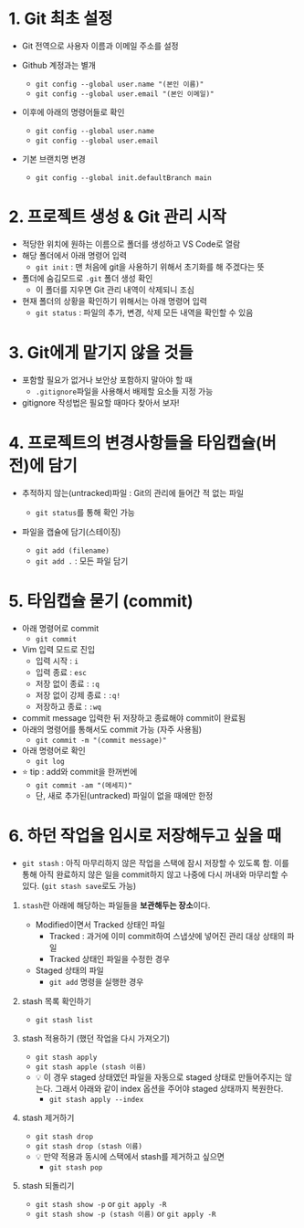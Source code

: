 # 1.  Git 최초 설정
- Git 전역으로 사용자 이름과 이메일 주소를 설정
- Github 계정과는 별개
    - `git config --global user.name "(본인 이름)"`
    - `git config --global user.email "(본인 이메일)"`
- 이후에 아래의 명령어들로 확인
    - `git config --global user.name`
    - `git config --global user.email`

- 기본 브랜치명 변경
    - `git config --global init.defaultBranch main`

# 2. 프로젝트 생성 & Git 관리 시작
- 적당한 위치에 원하는 이름으로 폴더를 생성하고 VS Code로 열람
- 해당 폴더에서 아래 명령어 입력
    - `git init` : 맨 처음에 git을 사용하기 위해서 초기화를 해 주겠다는 뜻
- 폴더에 숨김모드로 `.git` 폴더 생성 확인
    - 이 폴더를 지우면 Git 관리 내역이 삭제되니 조심
- 현재 폴더의 상황을 확인하기 위해서는 아래 명령어 입력
    - `git status` : 파일의 추가, 변경, 삭제 모든 내역을 확인할 수 있음

# 3. Git에게 맡기지 않을 것들
- 포함할 필요가 없거나 보안상 포함하지 말아야 할 때
    - `.gitignore`파일을 사용해서 배제할 요소들 지정 가능
- gitignore 작성법은 필요할 때마다 찾아서 보자!

# 4. 프로젝트의 변경사항들을 타임캡슐(버전)에 담기
- 추적하지 않는(untracked)파일 : Git의 관리에 들어간 적 없는 파일
    - `git status`를 통해 확인 가능
        
- 파일을 캡슐에 담기(스테이징)
    - `git add (filename)`
    - `git add .` : 모든 파일 담기

# 5. 타임캡슐 묻기 (commit)
- 아래 명령어로 commit
    - `git commit`
- Vim 입력 모드로 진입
    - 입력 시작 : `i`
    - 입력 종료 : `esc`
    - 저장 없이 종료 : `:q`
    - 저장 없이 강제 종료 : `:q!`
    - 저장하고 종료 : `:wq`
- commit message 입력한 뒤 저장하고 종료해야 commit이 완료됨
- 아래의 명령어를 통해서도 commit 가능 (자주 사용됨)
    - `git commit -m "(commit message)"`
- 아래 명령어로 확인
    - `git log`
- :star: tip : add와 commit을 한꺼번에
    - `git commit -am "(메세지)"`
    - 단, 새로 추가된(untracked) 파일이 없을 때에만 한정 

# 6. 하던 작업을 임시로 저장해두고 싶을 때
- `git stash` : 아직 마무리하지 않은 작업을 스택에 잠시 저장할 수 있도록 함. 이를 통해 아직 완료하지 않은 일을 commit하지 않고 나중에 다시 꺼내와 마무리할 수 있다. (`git stash save`로도 가능)
1. `stash`란 아래에 해당하는 파일들을 **보관해두는 장소**이다.
    - Modified이면서 Tracked 상태인 파일
        - Tracked : 과거에 이미 commit하여 스냅샷에 넣어진 관리 대상 상태의 파일
        - Tracked 상태인 파일을 수정한 경우
    - Staged 상태의 파일
        - `git add` 명령을 실행한 경우

2. stash 목록 확인하기
    - `git stash list`

3. stash 적용하기 (했던 작업을 다시 가져오기)
    - `git stash apply`
    - `git stash apple (stash 이름)`
    - :bulb: 이 경우 staged 상태였던 파일을 자동으로 staged 상태로 만들어주지는 않는다. 그래서 아래와 같이 index 옵션을 주어야 staged 상태까지 복원한다.
        - `git stash apply --index`
        
4. stash 제거하기 
    - `git stash drop`
    - `git stash drop (stash 이름)`
    - :bulb: 만약 적용과 동시에 스택에서 stash를 제거하고 싶으면
        - `git stash pop`

5. stash 되돌리기
    - `git stash show -p` or `git apply -R`
    - `git stash show -p (stash 이름)` or `git apply -R`